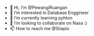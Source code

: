 - 👋 Hi, I’m @PewangiRuangan
- 👀 I’m interested in Database Enggineer
- 🌱 I’m currently learning pyhton
- 💞️ I’m looking to collaborate on Nasa :)
- 📫 How to reach me @Siiapis

<!---
PewangiRuangan/PewangiRuangan is a ✨ special ✨ repository because its `README.md` (this file) appears on your GitHub profile.
You can click the Preview link to take a look at your changes.
--->
